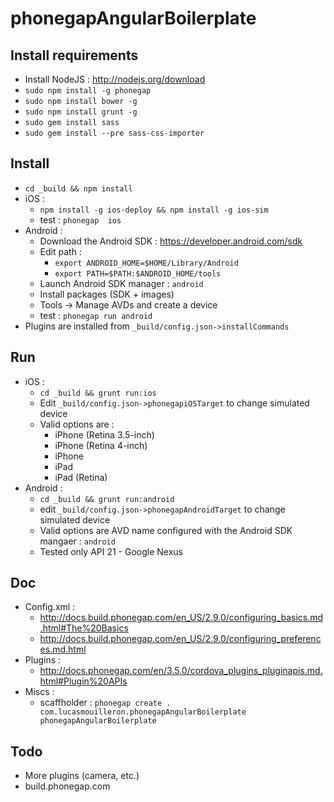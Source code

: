 phonegapAngularBoilerplate
==========================

Install requirements
--------------------
- Install NodeJS : http://nodejs.org/download
- `sudo npm install -g phonegap`
- `sudo npm install bower -g`
- `sudo npm install grunt -g`
- `sudo gem install sass`
- `sudo gem install --pre sass-css-importer`

Install
-------
- `cd _build && npm install`
- iOS : 
    - `npm install -g ios-deploy && npm install -g ios-sim`
    - test : `phonegap  ios`
- Android : 
    - Download the Android SDK : https://developer.android.com/sdk
    - Edit path : 
        - `export ANDROID_HOME=$HOME/Library/Android`
        - `export PATH=$PATH:$ANDROID_HOME/tools`
    - Launch Android SDK manager : `android`
    - Install packages (SDK + images)
    - Tools -> Manage AVDs and create a device
    - test : `phonegap run android`
- Plugins are installed from `_build/config.json->installCommands`

Run
---
- iOS : 
    - `cd _build && grunt run:ios`
    - Edit `_build/config.json->phonegapiOSTarget` to change simulated device
    - Valid options are :
        - iPhone (Retina 3.5-inch)
        - iPhone (Retina 4-inch)
        - iPhone
        - iPad
        - iPad (Retina)
- Android : 
    - `cd _build && grunt run:android`
    - edit `_build/config.json->phonegapAndroidTarget` to change simulated device
    - Valid options are AVD name configured with the Android SDK mangaer : `android`
    - Tested only API 21 - Google Nexus

Doc
---
- Config.xml :
    - http://docs.build.phonegap.com/en_US/2.9.0/configuring_basics.md.html#The%20Basics
    - http://docs.build.phonegap.com/en_US/2.9.0/configuring_preferences.md.html
- Plugins : 
    - http://docs.phonegap.com/en/3.5.0/cordova_plugins_pluginapis.md.html#Plugin%20APIs
- Miscs : 
    - scaffholder : `phonegap create . com.lucasmouilleron.phonegapAngularBoilerplate phonegapAngularBoilerplate`

Todo
----
- More plugins (camera, etc.)
- build.phonegap.com